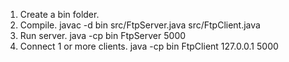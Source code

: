 1) Create a bin folder.
2) Compile. 
       javac -d bin src/FtpServer.java src/FtpClient.java
3) Run server.
       java -cp bin FtpServer 5000
4) Connect 1 or more clients.
       java -cp bin FtpClient 127.0.0.1 5000